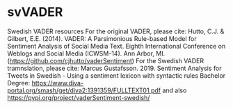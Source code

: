 # svVADER
Swedish VADER resources
For the original VADER, please cite: Hutto, C.J. & Gilbert, E.E. (2014). VADER: A Parsimonious Rule-based Model for Sentiment Analysis of Social Media Text. Eighth International Conference on Weblogs and Social Media (ICWSM-14). Ann Arbor, MI. (https://github.com/cjhutto/vaderSentiment)
For the Swedish VADER tramnslation, please cite: Marcus Gustafsson. 2019. Sentiment Analysis for Tweets in Swedish - Using a sentiment lexicon with syntactic rules Bachelor Degree: https://www.diva-portal.org/smash/get/diva2:1391359/FULLTEXT01.pdf and also https://pypi.org/project/vaderSentiment-swedish/

